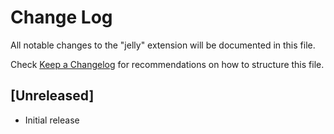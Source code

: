 # Change Log

All notable changes to the "jelly" extension will be documented in this file.

Check [Keep a Changelog](http://keepachangelog.com/) for recommendations on how to structure this file.

## [Unreleased]

- Initial release
